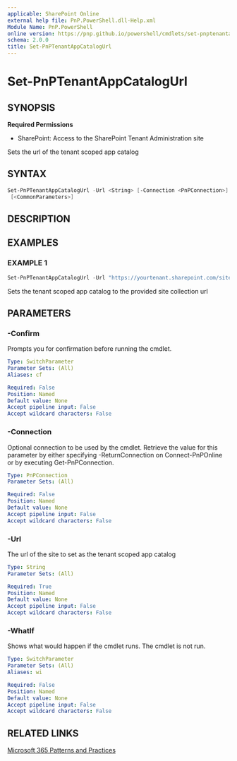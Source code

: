 ```yaml
---
applicable: SharePoint Online
external help file: PnP.PowerShell.dll-Help.xml
Module Name: PnP.PowerShell
online version: https://pnp.github.io/powershell/cmdlets/set-pnptenantappcatalogurl
schema: 2.0.0
title: Set-PnPTenantAppCatalogUrl
---
```


# Set-PnPTenantAppCatalogUrl

## SYNOPSIS

**Required Permissions**

* SharePoint: Access to the SharePoint Tenant Administration site

Sets the url of the tenant scoped app catalog

## SYNTAX

```powershell
Set-PnPTenantAppCatalogUrl -Url <String> [-Connection <PnPConnection>]  
 [<CommonParameters>]
```

## DESCRIPTION

## EXAMPLES

### EXAMPLE 1
```powershell
Set-PnPTenantAppCatalogUrl -Url "https://yourtenant.sharepoint.com/sites/appcatalog"
```

Sets the tenant scoped app catalog to the provided site collection url

## PARAMETERS

### -Confirm
Prompts you for confirmation before running the cmdlet.

```yaml
Type: SwitchParameter
Parameter Sets: (All)
Aliases: cf

Required: False
Position: Named
Default value: None
Accept pipeline input: False
Accept wildcard characters: False
```

### -Connection
Optional connection to be used by the cmdlet. Retrieve the value for this parameter by either specifying -ReturnConnection on Connect-PnPOnline or by executing Get-PnPConnection.

```yaml
Type: PnPConnection
Parameter Sets: (All)

Required: False
Position: Named
Default value: None
Accept pipeline input: False
Accept wildcard characters: False
```

### -Url
The url of the site to set as the tenant scoped app catalog

```yaml
Type: String
Parameter Sets: (All)

Required: True
Position: Named
Default value: None
Accept pipeline input: False
Accept wildcard characters: False
```

### -WhatIf
Shows what would happen if the cmdlet runs. The cmdlet is not run.

```yaml
Type: SwitchParameter
Parameter Sets: (All)
Aliases: wi

Required: False
Position: Named
Default value: None
Accept pipeline input: False
Accept wildcard characters: False
```

## RELATED LINKS

[Microsoft 365 Patterns and Practices](https://aka.ms/m365pnp)